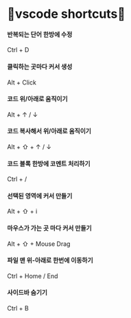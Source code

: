 # 👻vscode shortcuts🧠



#### 반복되는 단어 한방에 수정

Ctrl + D

#### 클릭하는 곳마다 커서 생성 

Alt + Click 

#### 코드 위/아래로 움직이기 

Alt + ↑ / ↓ 

#### 코드 복사해서 위/아래로 움직이기 

Alt + ⇧ + ↑ / ↓ 

#### 코드 블록 한방에 코멘트 처리하기 

Ctrl + / 

#### 선택된 영역에 커서 만들기 

Alt + ⇧ + i  

#### 마우스가 가는 곳 마다 커서 만들기 

Alt + ⇧ + Mouse Drag 

#### 파일 맨 위-아래로 한번에 이동하기 

Ctrl + Home / End

#### 사이드바 숨기기

Ctrl + B